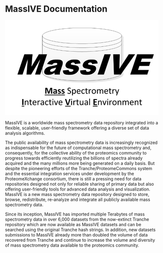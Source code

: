 # MassIVE Documentation

![massive logo](img/index/massive_logo.png)

MassIVE is a worldwide mass spectrometry data repository integrated into a flexible, scalable, user-friendly framework offering a diverse set of data analysis algorithms.

The public availability of mass spectrometry data is increasingly recognized as indispensable for the future of computational mass spectrometry and, consequently, for the collective ability of the proteomics community to progress towards efficiently reutilizing the billions of spectra already acquired and the many millions more being generated on a daily basis. But despite the pioneering efforts of the Tranche/ProteomeCommons system and the essential integration services under development by the ProteomeXchange consortium, there is still a pressing need for data repositories designed not only for reliable sharing of primary data but also offering user-friendly tools for advanced data analysis and visualization. MassIVE is a new mass spectrometry data repository designed to store, browse, redistribute, re-analyze and integrate all publicly available mass spectrometry data.

Since its inception, MassIVE has imported multiple Terabytes of mass spectrometry data in over 6,000 datasets from the now-extinct Tranche repository which are now available as MassIVE datasets and can be searched using the original Tranche hash strings. In addition, new datasets submissions to MassIVE already more than doubled the volume of data recovered from Tranche and continue to increase the volume and diversity of mass spectrometry data available to the proteomics community.

